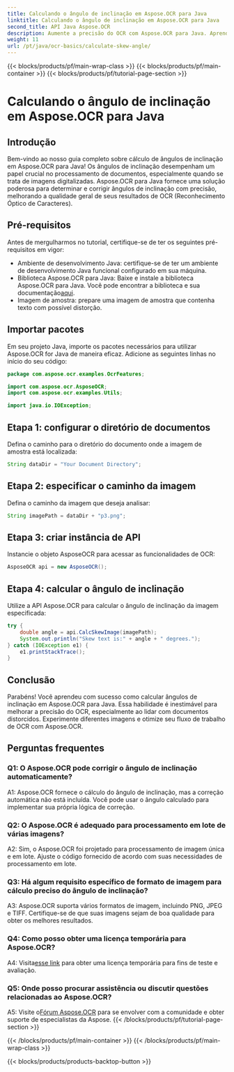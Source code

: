 ```yaml
---
title: Calculando o ângulo de inclinação em Aspose.OCR para Java
linktitle: Calculando o ângulo de inclinação em Aspose.OCR para Java
second_title: API Java Aspose.OCR
description: Aumente a precisão do OCR com Aspose.OCR para Java. Aprenda a calcular ângulos de inclinação passo a passo. Melhore o processamento de documentos sem esforço.
weight: 11
url: /pt/java/ocr-basics/calculate-skew-angle/
---
```


{{< blocks/products/pf/main-wrap-class >}}
{{< blocks/products/pf/main-container >}}
{{< blocks/products/pf/tutorial-page-section >}}

# Calculando o ângulo de inclinação em Aspose.OCR para Java

## Introdução

Bem-vindo ao nosso guia completo sobre cálculo de ângulos de inclinação em Aspose.OCR para Java! Os ângulos de inclinação desempenham um papel crucial no processamento de documentos, especialmente quando se trata de imagens digitalizadas. Aspose.OCR para Java fornece uma solução poderosa para determinar e corrigir ângulos de inclinação com precisão, melhorando a qualidade geral de seus resultados de OCR (Reconhecimento Óptico de Caracteres).

## Pré-requisitos

Antes de mergulharmos no tutorial, certifique-se de ter os seguintes pré-requisitos em vigor:

- Ambiente de desenvolvimento Java: certifique-se de ter um ambiente de desenvolvimento Java funcional configurado em sua máquina.
-  Biblioteca Aspose.OCR para Java: Baixe e instale a biblioteca Aspose.OCR para Java. Você pode encontrar a biblioteca e sua documentação[aqui](https://reference.aspose.com/ocr/java/).
- Imagem de amostra: prepare uma imagem de amostra que contenha texto com possível distorção.

## Importar pacotes

Em seu projeto Java, importe os pacotes necessários para utilizar Aspose.OCR for Java de maneira eficaz. Adicione as seguintes linhas no início do seu código:

```java
package com.aspose.ocr.examples.OcrFeatures;

import com.aspose.ocr.AsposeOCR;
import com.aspose.ocr.examples.Utils;

import java.io.IOException;
```

## Etapa 1: configurar o diretório de documentos

Defina o caminho para o diretório do documento onde a imagem de amostra está localizada:

```java
String dataDir = "Your Document Directory";
```

## Etapa 2: especificar o caminho da imagem

Defina o caminho da imagem que deseja analisar:

```java
String imagePath = dataDir + "p3.png";
```

## Etapa 3: criar instância de API

Instancie o objeto AsposeOCR para acessar as funcionalidades de OCR:

```java
AsposeOCR api = new AsposeOCR();
```

## Etapa 4: calcular o ângulo de inclinação

Utilize a API Aspose.OCR para calcular o ângulo de inclinação da imagem especificada:

```java
try {
    double angle = api.CalcSkewImage(imagePath);
    System.out.println("Skew text is:" + angle + " degrees.");
} catch (IOException e1) {
    e1.printStackTrace();
}
```

## Conclusão

Parabéns! Você aprendeu com sucesso como calcular ângulos de inclinação em Aspose.OCR para Java. Essa habilidade é inestimável para melhorar a precisão do OCR, especialmente ao lidar com documentos distorcidos. Experimente diferentes imagens e otimize seu fluxo de trabalho de OCR com Aspose.OCR.

## Perguntas frequentes

### Q1: O Aspose.OCR pode corrigir o ângulo de inclinação automaticamente?

A1: Aspose.OCR fornece o cálculo do ângulo de inclinação, mas a correção automática não está incluída. Você pode usar o ângulo calculado para implementar sua própria lógica de correção.

### Q2: O Aspose.OCR é adequado para processamento em lote de várias imagens?

A2: Sim, o Aspose.OCR foi projetado para processamento de imagem única e em lote. Ajuste o código fornecido de acordo com suas necessidades de processamento em lote.

### Q3: Há algum requisito específico de formato de imagem para cálculo preciso do ângulo de inclinação?

A3: Aspose.OCR suporta vários formatos de imagem, incluindo PNG, JPEG e TIFF. Certifique-se de que suas imagens sejam de boa qualidade para obter os melhores resultados.

### Q4: Como posso obter uma licença temporária para Aspose.OCR?

 A4: Visita[esse link](https://purchase.aspose.com/temporary-license/) para obter uma licença temporária para fins de teste e avaliação.

### Q5: Onde posso procurar assistência ou discutir questões relacionadas ao Aspose.OCR?

 A5: Visite o[Fórum Aspose.OCR](https://forum.aspose.com/c/ocr/16) para se envolver com a comunidade e obter suporte de especialistas da Aspose.
{{< /blocks/products/pf/tutorial-page-section >}}

{{< /blocks/products/pf/main-container >}}
{{< /blocks/products/pf/main-wrap-class >}}

{{< blocks/products/products-backtop-button >}}
